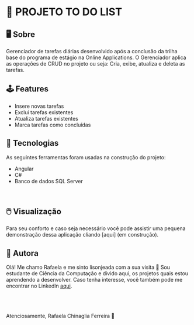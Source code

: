 # 📝 PROJETO TO DO LIST

## 🖥️ Sobre 
Gerenciador de tarefas diárias desenvolvido após a conclusão da trilha base do programa de estágio na Online Applications. O Gerenciador aplica as operações de CRUD no projeto ou seja: Cria, exibe, atualiza e deleta as tarefas. <br />

## 🕹️ Features
* Insere novas tarefas
* Excluí tarefas existentes
* Atualiza tarefas existentes 
* Marca tarefas como concluídas

 ## 🧰 Tecnologias
 As seguintes ferramentas foram usadas na construção do projeto:
* Angular
* C#
* Banco de dados SQL Server
<br />

## 🖱️ Visualização
Para seu conforto e caso seja necessário você pode assistir uma pequena demonstração dessa aplicação cliando [aqui] (em construção). 
<br />

## 👸 Autora
Olá! Me chamo Rafaela e me sinto lisonjeada com a sua visita 🙂 
Sou estudante de Ciência da Computação e divido aqui, os projetos quais estou aprendendo a desenvolver. 
Caso tenha interesse, você também pode me encontrar no LinkedIn [aqui](https://www.linkedin.com/in/rafaela-chinaglia-ferreira-333203116/).


<br />
<br />
<br />
Atenciosamente, Rafaela Chinaglia Ferreira 👑
